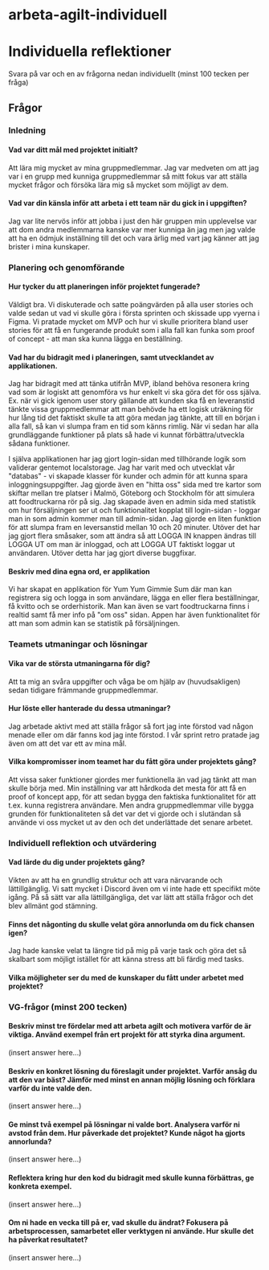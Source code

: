 # arbeta-agilt-individuell

# Individuella reflektioner

Svara på var och en av frågorna nedan individuellt (minst 100 tecken per fråga)

## Frågor

### Inledning

#### Vad var ditt mål med projektet initialt?

Att lära mig mycket av mina gruppmedlemmar. Jag var medveten om att jag var i en grupp med kunniga gruppmedlemmar så mitt fokus var att ställa mycket frågor och försöka lära mig så mycket som möjligt av dem.

#### Vad var din känsla inför att arbeta i ett team när du gick in i uppgiften?

Jag var lite nervös inför att jobba i just den här gruppen min upplevelse var att dom andra medlemmarna kanske var mer kunniga än jag men jag valde att ha en ödmjuk inställning till det och vara ärlig med vart jag känner att jag brister i mina kunskaper. 

### Planering och genomförande

#### Hur tycker du att planeringen inför projektet fungerade?

Väldigt bra. Vi diskuterade och satte poängvärden på alla user stories och valde sedan ut vad vi skulle göra i första sprinten och skissade upp vyerna i Figma. Vi pratade mycket om MVP och hur vi skulle prioritera bland user stories för att få en fungerande produkt som i alla fall kan funka som proof of concept - att man ska kunna lägga en beställning.

#### Vad har du bidragit med i planeringen, samt utvecklandet av applikationen.

Jag har bidragit med att tänka utifrån MVP, ibland behöva resonera kring vad som är logiskt att genomföra vs hur enkelt vi ska göra det för oss själva. Ex. när vi gick igenom user story gällande att kunden ska få en leveranstid tänkte vissa gruppmedlemmar att man behövde ha ett logisk uträkning för hur lång tid det faktiskt skulle ta att göra medan jag tänkte, att till en början i alla fall, så kan vi slumpa fram en tid  som känns rimlig. När vi sedan har alla grundläggande funktioner på plats så hade vi kunnat förbättra/utveckla sådana funktioner.

I själva applikationen har jag gjort login-sidan med tillhörande logik som validerar gentemot localstorage. Jag har varit med och utvecklat vår "databas" - vi skapade klasser för kunder och admin för att kunna spara inloggningsuppgifter. Jag gjorde även en "hitta oss" sida med tre kartor som skiftar mellan tre platser i Malmö, Göteborg och Stockholm för att simulera att foodtruckarna rör på sig. Jag skapade även en admin sida med statistik om hur försäljningen ser ut och funktionalitet kopplat till login-sidan - loggar man in som admin kommer man till admin-sidan. Jag gjorde en liten funktion för att slumpa fram en leversanstid mellan 10 och 20 minuter. Utöver det har jag gjort flera småsaker, som att ändra så att LOGGA IN knappen ändras till LOGGA UT om man är inloggad, och att LOGGA UT faktiskt loggar ut användaren. Utöver detta har jag gjort diverse buggfixar.

#### Beskriv med dina egna ord, er applikation

Vi har skapat en applikation för Yum Yum Gimmie Sum där man kan registrera sig och logga in som användare, lägga en eller flera beställningar, få kvitto och se orderhistorik. Man kan även se vart foodtruckarna finns i realtid samt få mer info på "om oss" sidan. Appen har även funktionalitet för att man som admin kan se statistik på försäljningen.

### Teamets utmaningar och lösningar

#### Vika var de största utmaningarna för dig?

Att ta mig an svåra uppgifter och våga be om hjälp av (huvudsakligen) sedan tidigare främmande gruppmedlemmar.

#### Hur löste eller hanterade du dessa utmaningar?

Jag arbetade aktivt med att ställa frågor så fort jag inte förstod vad någon menade eller om där fanns kod jag inte förstod. I vår sprint retro pratade jag även om att det var ett av mina mål.

#### Vilka kompromisser inom teamet har du fått göra under projektets gång?

Att vissa saker funktioner gjordes mer funktionella än vad jag tänkt att man skulle börja med. Min inställning var att hårdkoda det mesta för att få en proof of koncept app, för att sedan bygga den faktiska funktionalitet för att t.ex. kunna registrera användare. Men andra gruppmedlemmar ville bygga grunden för funktionaliteten så det var det vi gjorde och i slutändan så använde vi oss mycket ut av den och det underlättade det senare arbetet.

### Individuell reflektion och utvärdering

#### Vad lärde du dig under projektets gång?

Vikten av att ha en grundlig struktur och att vara närvarande och lättillgänglig. Vi satt mycket i Discord även om vi inte hade ett specifikt möte igång. På så sätt var alla lättillgängliga, det var lätt att ställa frågor och det blev allmänt god stämning.

#### Finns det någonting du skulle velat göra annorlunda om du fick chansen igen?

Jag hade kanske velat ta längre tid på mig på varje task och göra det så skalbart som möjligt istället för att känna stress att bli färdig med tasks.

#### Vilka möjligheter ser du med de kunskaper du fått under arbetet med projektet?



### VG-frågor (minst 200 tecken)

#### Beskriv minst tre fördelar med att arbeta agilt och motivera varför de är viktiga. Använd exempel från ert projekt för att styrka dina argument.

(insert answer here...)

#### Beskriv en konkret lösning du föreslagit under projektet. Varför ansåg du att den var bäst? Jämför med minst en annan möjlig lösning och förklara varför du inte valde den.

(insert answer here...)

#### Ge minst två exempel på lösningar ni valde bort. Analysera varför ni avstod från dem. Hur påverkade det projektet? Kunde något ha gjorts annorlunda?

(insert answer here...)

#### Reflektera kring hur den kod du bidragit med skulle kunna förbättras, ge konkreta exempel.

(insert answer here...)

#### Om ni hade en vecka till på er, vad skulle du ändrat? Fokusera på arbetsprocessen, samarbetet eller verktygen ni använde. Hur skulle det ha påverkat resultatet?

(insert answer here...)
